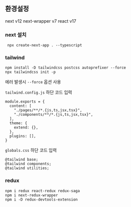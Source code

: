 ## 환경설정

next v12
next-wrapper v7
react v17

### next 설치

```
 npx create-next-app . --typescript
```

### tailwind

```
npm install -D tailwindcss postcss autoprefixer --force
npx tailwindcss init -p
```

에러 발생시 `--force` 옵션 사용

`tailwind.config.js` 하단 코드 입력

```
module.exports = {
  content: [
    "./pages/**/*.{js,ts,jsx,tsx}",
    "./components/**/*.{js,ts,jsx,tsx}",
  ],
  theme: {
    extend: {},
  },
  plugins: [],
}
```

`globals.css` 하단 코드 입력

```
@tailwind base;
@tailwind components;
@tailwind utilities;
```

### redux

```
npm i redux react-redux redux-saga
npm i next-redux-wrapper
npm i -D redux-devtools-extension
```
